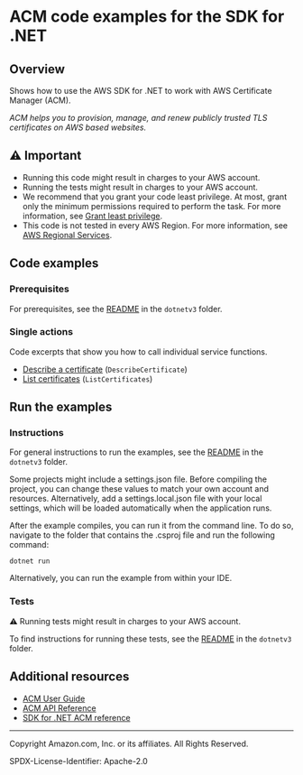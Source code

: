 <!--Generated by WRITEME on 2023-04-25 15:52:39.082687 (UTC)-->
# ACM code examples for the SDK for .NET

## Overview

Shows how to use the AWS SDK for .NET to work with AWS Certificate Manager (ACM).

<!--custom.overview.start-->
<!--custom.overview.end-->

*ACM helps you to provision, manage, and renew publicly trusted TLS certificates on AWS based websites.*

## ⚠ Important

* Running this code might result in charges to your AWS account.
* Running the tests might result in charges to your AWS account.
* We recommend that you grant your code least privilege. At most, grant only the minimum permissions required to perform the task. For more information, see [Grant least privilege](https://docs.aws.amazon.com/IAM/latest/UserGuide/best-practices.html#grant-least-privilege).
* This code is not tested in every AWS Region. For more information, see [AWS Regional Services](https://aws.amazon.com/about-aws/global-infrastructure/regional-product-services).

<!--custom.important.start-->
<!--custom.important.end-->

## Code examples

### Prerequisites

For prerequisites, see the [README](../README.md#Prerequisites) in the `dotnetv3` folder.


<!--custom.prerequisites.start-->
<!--custom.prerequisites.end-->

### Single actions

Code excerpts that show you how to call individual service functions.

* [Describe a certificate](DescribeCertificates/DescribeCertificate/DescribeCertificate.cs#L4) (`DescribeCertificate`)
* [List certificates](ListCertificates/ListCertificates/ListCertificates.cs#L4) (`ListCertificates`)

## Run the examples

### Instructions


For general instructions to run the examples, see the [README](../README.md#building-and-running-the-code-examples) in the `dotnetv3` folder.

Some projects might include a settings.json file. Before compiling the project,
you can change these values to match your own account and resources. Alternatively, add a settings.local.json file with
your local settings, which will be loaded automatically when the application runs.

After the example compiles, you can run it from the command line. To do so, navigate to
the folder that contains the .csproj file and run the following command:

```
dotnet run
```
Alternatively, you can run the example from within your IDE.


<!--custom.instructions.start-->
<!--custom.instructions.end-->



### Tests

⚠ Running tests might result in charges to your AWS account.


To find instructions for running these tests, see the [README](../README.md#Tests)
in the `dotnetv3` folder.



<!--custom.tests.start-->
<!--custom.tests.end-->

## Additional resources

* [ACM User Guide](https://docs.aws.amazon.com/acm/latest/userguide/acm-overview.html)
* [ACM API Reference](https://docs.aws.amazon.com/acm/latest/APIReference/Welcome.html)
* [SDK for .NET ACM reference](https://docs.aws.amazon.com/sdkfornet/v3/apidocs/items/CertificateManager/NCertificateManager.html)

<!--custom.resources.start-->
<!--custom.resources.end-->

---

Copyright Amazon.com, Inc. or its affiliates. All Rights Reserved.

SPDX-License-Identifier: Apache-2.0